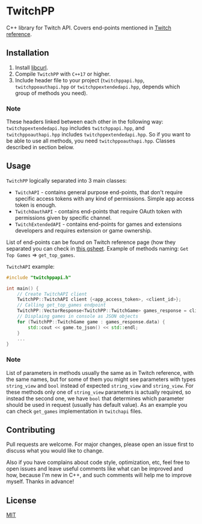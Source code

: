 # TwitchPP
C++ library for Twitch API. Covers end-points mentioned in [Twitch reference](https://dev.twitch.tv/docs/api/reference).

## Installation

1. Install [libcurl](https://curl.se/libcurl/).
2. Compile `TwitchPP` with `C++17` or higher.
3. Include header file to your project (`twitchppapi.hpp`, `twitchppoauthapi.hpp` or `twitchppextendedapi.hpp`, depends which group of methods you need).

### Note
These headers linked between each other in the following way: `twitchppextendedapi.hpp` includes `twitchppapi.hpp`, and `twitchppoauthapi.hpp` includes `twitchppextendedapi.hpp`. So if you want to be able to use all methods, you need `twitchppoauthapi.hpp`. Classes described in section below.

## Usage

`TwitchPP` logically separated into 3 main classes:
- `TwitchAPI` - contains general purpose end-points, that don't require specific access tokens with any kind of permissions. Simple app access token is enough.
- `TwitchOauthAPI` - contains end-points that require OAuth token with permissions given by specific channel.
- `TwitchExtendedAPI` - contains end-points for games and extensions developers and requires extension or game ownership.

List of end-points can be found on Twitch reference page (how they separated you can check in [this gsheet](https://docs.google.com/spreadsheets/d/1NL5m4BvhNq0gbtPObv0nWg4NgndbzwHJVhJ2BOn7Td0/edit?usp=sharing). Example of methods naming: `Get Top Games` => `get_top_games`.

`TwitchAPI` example:
```cpp
#include "twitchppapi.h"

int main() {
    // Create TwitchAPI client
    TwitchPP::TwitchAPI client {<app_access_token>, <client_id>};
    // Calling get_top_games endpoint
    TwitchPP::VectorResponse<TwitchPP::TwitchGame> games_response = client.get_top_games();
    // Displaing games in console as JSON objects
    for (TwitchPP::TwitchGame game : games_response.data) {
        std::cout << game.to_json() << std::endl;
    }
    ...
}
```
### Note
List of parameters in methods usually the same as in Twitch reference, with the same names, but for some of them you might see parameters with types `string_view` and `bool` instead of expected `string_view` and `string_view`. For these methods only one of `string_view` parameters is actually required, so instead the second one, we have `bool` that determines which parameter should be used in request (usually has default value). As an example you can check `get_games` implementation in `twitchapi` files.

## Contributing
Pull requests are welcome. For major changes, please open an issue first to discuss what you would like to change.

Also if you have complains about code style, optimization, etc, feel free to open issues and leave useful comments like what can be improved and how, because I'm new in C++, and such comments will help me to improve myself. Thanks in advance!

## License
[MIT](https://github.com/ExitiUmbra/TwitchPP/blob/main/LICENSE)
